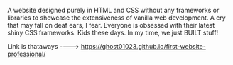 A website designed purely in HTML and CSS without any frameworks or libraries to showcase the extensiveness of vanilla web development. A cry that may fall on deaf ears, I fear. Everyone is obsessed with their latest shiny CSS frameworks. Kids these days. In my time, we just BUILT stuff!

Link is thataways ----> https://ghost01023.github.io/first-website-professional/
